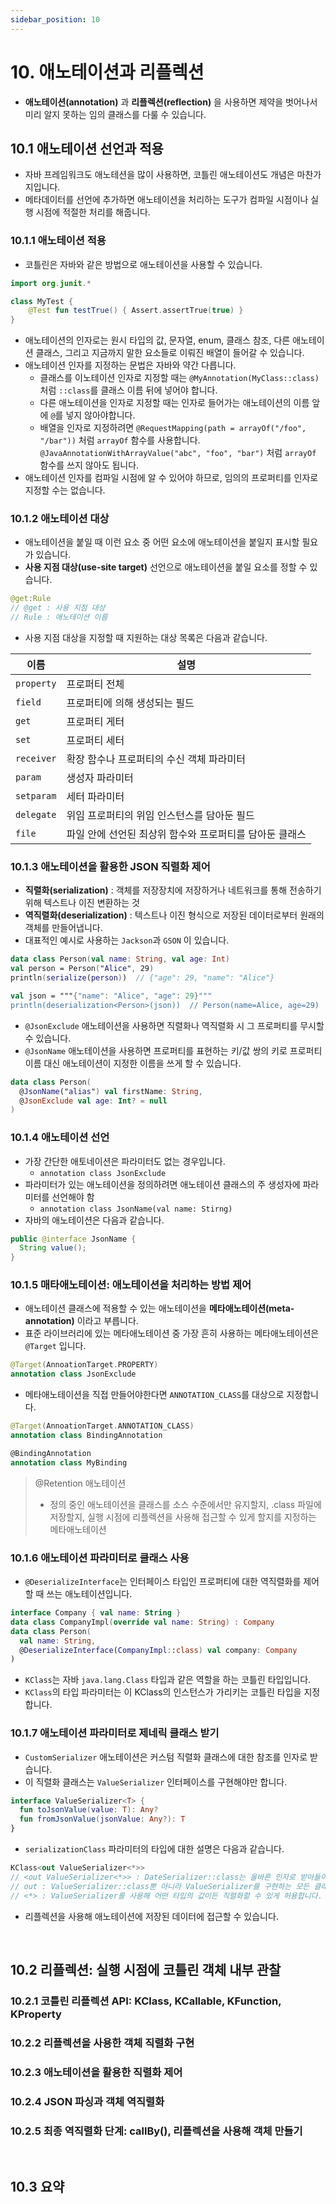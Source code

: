 ```yaml
---
sidebar_position: 10
---
```


# 10. 애노테이션과 리플렉션

- **애노테이션(annotation)** 과 **리플렉션(reflection)** 을 사용하면 제약을 벗어나서 미리 알지 못하는 임의 클래스를 다룰 수 있습니다.

## 10.1 애노테이션 선언과 적용

- 자바 프레임워크도 애노테션을 많이 사용하면, 코틀린 애노테이션도 개념은 마찬가지입니다.
- 메타데이터를 선언에 추가하면 애노테이션을 처리하는 도구가 컴파일 시점이나 실행 시점에 적절한 처리를 해줍니다.

### 10.1.1 애노테이션 적용

- 코틀린은 자바와 같은 방법으로 애노테이션을 사용할 수 있습니다.

```kt
import org.junit.*

class MyTest {
    @Test fun testTrue() { Assert.assertTrue(true) }
}
```

- 애노테이션의 인자로는 원시 타입의 값, 문자열, enum, 클래스 참조, 다른 애노테이션 클래스, 그리고 지금까지 말한 요소들로 이뤄진 배열이 들어갈 수 있습니다.
- 애노테이션 인자를 지정하는 문법은 자바와 약간 다릅니다.
  - 클래스를 이노테이션 인자로 지정할 때는 `@MyAnnotation(MyClass::class)`처럼 `::class`를 클래스 이름 뒤에 넣어야 합니다.
  - 다른 애노테이션을 인자로 지정할 때는 인자로 들어가는 애노테이션의 이름 앞에 `@`를 넣지 않아야합니다.
  - 배열을 인자로 지정하려면 `@RequestMapping(path = arrayOf("/foo", "/bar"))` 처럼 `arrayOf` 함수를 사용합니다. `@JavaAnnotationWithArrayValue("abc", "foo", "bar")` 처럼 `arrayOf` 함수를 쓰지 않아도 됩니다.
- 애노테이션 인자를 컴파일 시점에 알 수 있어야 하므로, 임의의 프로퍼티를 인자로 지정할 수는 없습니다.

### 10.1.2 애노테이션 대상

- 애노테이션을 붙일 때 이런 요소 중 어떤 요소에 애노테이션을 붙일지 표시할 필요가 있습니다. 
- **사용 지점 대상(use-site target)** 선언으로 애노테이션을 붙일 요소를 정할 수 있습니다. 

```kt
@get:Rule
// @get : 사용 지점 대상
// Rule : 애노테이션 이름
```

- 사용 지점 대상을 지정할 때 지원하는 대상 목록은 다음과 같습니다.

|이름|설명|
|---|------------------|
|`property`|프로퍼티 전체|
|`field`|프로퍼티에 의해 생성되는 필드|
|`get`|프로퍼티 게터|
|`set`|프로퍼티 세터|
|`receiver`|확장 함수나 프로퍼티의 수신 객체 파라미터|
|`param`|생성자 파라미터|
|`setparam`|세터 파라미터|
|`delegate`|위임 프로퍼티의 위임 인스턴스를 담아둔 필드|
|`file`|파일 안에 선언된 최상위 함수와 프로퍼티를 담아둔 클래스|

### 10.1.3 애노테이션을 활용한 JSON 직렬화 제어

- **직렬화(serialization)** : 객체를 저장장치에 저장하거나 네트워크를 통해 전송하기 위해 텍스트나 이진 변환하는 것
- **역직렬화(deserialization)** : 텍스트나 이진 형식으로 저장된 데이터로부터 원래의 객체를 만들어냅니다.
- 대표적인 예시로 사용하는 `Jackson`과 `GSON` 이 있습니다.

```kt
data class Person(val name: String, val age: Int)
val person = Person("Alice", 29)
println(serialize(person))  // {"age": 29, "name": "Alice"}

val json = """{"name": "Alice", "age": 29}"""
println(deserialization<Person>(json))  // Person(name=Alice, age=29)
```

- `@JsonExclude` 애노테이션을 사용하면 직렬화나 역직렬화 시 그 프로퍼티를 무시할 수 있습니다.
- `@JsonName` 애노테이션을 사용하면 프로퍼티를 표현하는 키/값 쌍의 키로 프로퍼티 이름 대신 애노테이션이 지정한 이름을 쓰게 할 수 있습니다.

```kt
data class Person(
  @JsonName("alias") val firstName: String,
  @JsonExclude val age: Int? = null
)
```

### 10.1.4 애노테이션 선언

- 가장 간단한 애토네이션은 파라미터도 없는 경우입니다.
  - `annotation class JsonExclude`
- 파라미터가 있는 애노테이션을 정의하려면 애노테이션 클래스의 주 생성자에 파라미터를 선언해야 함
  - `annotation class JsonName(val name: Stirng)`
- 자바의 애노테이션은 다음과 같습니다. 

```java
public @interface JsonName {
  String value();
}
```

### 10.1.5 매타애노테이션: 애노테이션을 처리하는 방법 제어

- 애노테이션 클래스에 적용할 수 있는 애노테이션을 **메타애노테이션(meta-annotation)** 이라고 부릅니다.
- 표준 라이브러리에 있는 메타애노테이션 중 가장 흔히 사용하는 메타애노테이션은 `@Target` 입니다. 

```kt
@Target(AnnoationTarget.PROPERTY)
annotation class JsonExclude
```

- 메타애노테이션을 직접 만들어야한다면 `ANNOTATION_CLASS`를 대상으로 지정합니다. 

```kt
@Target(AnnoationTarget.ANNOTATION_CLASS)
annotation class BindingAnnotation

@BindingAnnotation
annotation class MyBinding
```

> @Retention 애노테이션
> - 정의 중인 애노테이션을 클래스를 소스 수준에서만 유지할지, .class 파일에 저장할지, 실행 시점에 리플렉션을 사용해 접근할 수 있게 할지를 지정하는 메타애노테이션

### 10.1.6 애노테이션 파라미터로 클래스 사용

- `@DeserializeInterface`는 인터페이스 타입인 프로퍼티에 대한 역직렬화를 제어할 때 쓰는 애노테이션입니다.

```kt
interface Company { val name: String }
data class CompanyImpl(override val name: String) : Company
data class Person(
  val name: String,
  @DeserializeInterface(CompanyImpl::class) val company: Company
)
```

- `KClass`는 자바 `java.lang.Class` 타입과 같은 역할을 하는 코틀린 타입입니다.
- `KClass`의 타입 파라미터는 이 KClass의 인스턴스가 가리키는 코틀린 타입을 지정합니다.

### 10.1.7 애노테이션 파라미터로 제네릭 클래스 받기

- `CustomSerializer` 애노테이션은 커스텀 직렬화 클래스에 대한 참조를 인자로 받습니다.
- 이 직렬화 클래스는 `ValueSerializer` 인터페이스를 구현해야만 합니다. 

```kt
interface ValueSerializer<T> {
  fun toJsonValue(value: T): Any?
  fun fromJsonValue(jsonValue: Any?): T
}
```

- `serializationClass` 파라미터의 타입에 대한 설명은 다음과 같습니다. 

```kt
KClass<out ValueSerializer<*>>
// <out ValueSerializer<*>> : DateSerializer::class는 올바른 인자로 받아들이지만 Date::class는 거부합니다.
// out : ValueSerializer::class뿐 아니라 ValueSerializer를 구현하는 모든 클래스를 받아들입니다.
// <*> : ValueSerializer를 사용해 어떤 타입의 값이든 직렬화할 수 있게 허용합니다.
```

- 리플렉션을 사용해 애노테이션에 저장된 데이터에 접근할 수 있습니다.

<br/>

## 10.2 리플렉션: 실행 시점에 코틀린 객체 내부 관찰

### 10.2.1 코틀린 리플렉션 API: KClass, KCallable, KFunction, KProperty

### 10.2.2 리플렉션을 사용한 객체 직렬화 구현

### 10.2.3 애노테이션을 활용한 직렬화 제어

### 10.2.4 JSON 파싱과 객체 역직렬화

### 10.2.5 최종 역직렬화 단계: callBy(), 리플렉션을 사용해 객체 만들기

<br/>

## 10.3 요약
